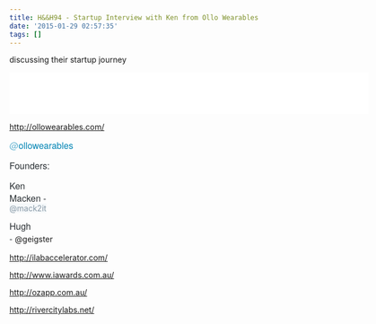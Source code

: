 ```yaml
---
title: H&&H94 - Startup Interview with Ken from Ollo Wearables
date: '2015-01-29 02:57:35'
tags: []
---
```


discussing their startup journey

<!--more-->

<iframe style="border: none" src="//html5-player.libsyn.com/embed/episode/id/3327271/height/75/width/640/theme/standard/direction/no/autoplay/no/autonext/no/thumbnail/no/preload/no/no_addthis/no/" height="75" width="640" scrolling="no"  allowfullscreen webkitallowfullscreen mozallowfullscreen oallowfullscreen msallowfullscreen></iframe>

http://ollowearables.com/

<a class="twitter-atreply pretty-link" dir="ltr" style="color: #0084b4; text-decoration: none; font-family: 'Helvetica Neue', Helvetica, Arial, sans-serif; font-size: 16px; line-height: 22px; white-space: pre-wrap; background-image: initial; background-attachment: initial; background-size: initial; background-origin: initial; background-clip: initial; background-position: initial; background-repeat: initial;" href="https://twitter.com/ollowearables"><span style="color: #66b5d2;">@</span>ollowearables</a>

<span style="color: #292f33; font-family: 'Helvetica Neue', Helvetica, Arial, sans-serif; font-size: 16px; line-height: 22px; white-space: pre-wrap;">Founders:</span>

<span style="color: #292f33; font-family: 'Helvetica Neue', Helvetica, Arial, sans-serif; font-size: 16px; line-height: 22px; white-space: pre-wrap;">Ken Macken - </span><a class="ProfileHeaderCard-screennameLink u-linkComplex js-nav" style="color: #8899a6; font-size: 14px; line-height: 14px; white-space: normal; text-decoration: none !important; background: #f5f8fa;" href="https://twitter.com/mack2it"><span style="color: #8899a6;">@</span><span class="u-linkComplex-target">mack2it</span></a>

<span style="color: #292f33; font-family: 'Helvetica Neue', Helvetica, Arial, sans-serif; font-size: 16px; line-height: 22px; white-space: pre-wrap;"><span class="u-linkComplex-target">Hugh - </span></span>@geigster

http://ilabaccelerator.com/

http://www.iawards.com.au/

http://ozapp.com.au/

http://rivercitylabs.net/
